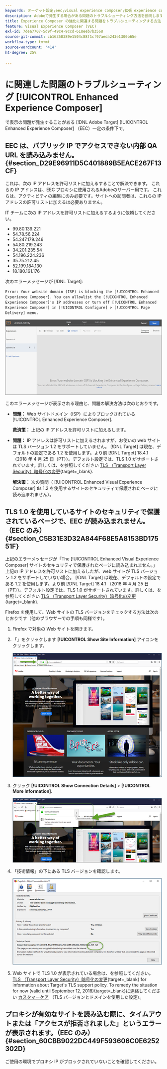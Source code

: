 ```yaml
---
keywords: ターゲット設定;eec;visual experience composer;拡張 experience composer のトラブルシューティング;トラブルシューティング
description: Adobeで発生する場合がある問題のトラブルシューティング方法を説明します [!DNL Target] 特定の条件下での Experience Composer （EEC）の強化。
title: Experience Composer の強化に関連する問題をトラブルシューティングする方法
feature: Visual Experience Composer (VEC)
exl-id: 7dea7707-5d9f-49c4-9ccd-618eeb7b3568
source-git-commit: cb16350389e1504c88f1cf97aeda243e1300b65e
workflow-type: tm+mt
source-wordcount: '414'
ht-degree: 25%

---
```


# に関連した問題のトラブルシューティング [!UICONTROL Enhanced Experience Composer]

で表示の問題が発生することがある [!DNL Adobe Target] [!UICONTROL Enhanced Experience Composer] （EEC）一定の条件下で。

## EEC は、パブリック IP でアクセスできない内部 QA URL を読み込みません。 {#section_D29E96911D5C401889B5EACE267F13CF}

これは、次の IP アドレスを許可リストに加えるすることで解決できます。 これらの IP アドレスは、EEC プロキシに使用されるAdobeのサーバー用です。 これらは、アクティビティの編集にのみ必要です。サイトへの訪問者は、これらの IP アドレスの許可リストに加えるは必要ありません。

IT チームに次の IP アドレスを許可リストに加えるするように依頼してください。

* 99.80.139.221
* 54.78.56.224
* 54.247.179.246
* 54.80.219.243
* 34.201.235.54
* 54.196.224.236
* 35.75.212.45
* 52.199.184.130
* 18.180.161.176

次のエラーメッセージが [!DNL Target]:

`Error: Your website domain (ISP) is blocking the [!UICONTROL Enhanced Experience Composer]. You can allowlist the [!UICONTROL Enhanced Experience Composer]'s IP addresses or turn off [!UICONTROL Enhanced Experience Composer] in [!UICONTROL Configure] > [!UICONTROL Page Delivery] menu.`

![EEC_error 画像](assets/EEC_error.png)

このエラーメッセージが表示される理由と、問題の解決方法は次のとおりです。

* **問題：** Web サイトドメイン（ISP）によりブロックされている [!UICONTROL Enhanced Experience Composer].

  **救済策：** 上記の IP アドレスを許可リストに加えるします。

* **問題：** IP アドレスは許可リストに加えるされますが、お使いの web サイトは TLS バージョン 1.2 をサポートしていません。 [!DNL Target] は現在、デフォルトの設定である 1.2 を使用します。より前 [!DNL Target] 18.4.1 （2018 年 4 月 25 日（PT））。デフォルト設定では、TLS 1.0 がサポートされています。詳しくは、を参照してください [TLS （Transport Layer Security）暗号化の変更](https://experienceleague.adobe.com/docs/target-dev/developer/implementation/tls-transport-layer-security-encryption.html){target=_blank}.

  **解決策：** 次の質問（ [!UICONTROL Enhanced Visual Experience Composer] tls 1.2 を使用するサイトのセキュリティで保護されたページに読み込まれません）。

## TLS 1.0 を使用しているサイトのセキュリティで保護されているページで、EEC が読み込まれません。（EEC のみ） {#section_C5B31E3D32A844F68E5A8153BD17551F}

上記のエラーメッセージが「The [!UICONTROL Enhanced Visual Experience Composer] サイトのセキュリティで保護されたページに読み込まれません。」 上記の IP アドレスを許可リストに加えるしたが、web サイトが TLS バージョン 1.2 をサポートしていない場合。 [!DNL Target] は現在、デフォルトの設定である 1.2 を使用します。より前 [!DNL Target] 18.4.1 （2018 年 4 月 25 日（PT））。デフォルト設定では、TLS 1.0 がサポートされています。詳しくは、を参照してください [TLS （Transport Layer Security）暗号化の変更](https://experienceleague.adobe.com/docs/target-dev/developer/implementation/tls-transport-layer-security-encryption.html){target=_blank}.

Firefox を使用して、Web サイトの TLS バージョンをチェックする方法は次のとおりです（他のブラウザーでの手順も同様です）。

1. Firefox で対象の Web サイトを開きます。
1. 「」をクリックします **[!UICONTROL Show Site Information]** アイコンをクリックします。

   ![firefox_more_info 画像](assets/firefox_more_info.png)

1. クリック **[!UICONTROL Show Connection Details]** > **[!UICONTROL More Information]**.

   ![firefox_more_info_2 画像](assets/firefox_more_info_2.png)

1. 「技術情報」の下にある TLS バージョンを確認します。

   ![firefox_more_info_3 画像](assets/firefox_more_info_3.png)

1. Web サイトで TLS 1.0 が表示されている場合は、を参照してください。 [TLS （Transport Layer Security）暗号化の変更](https://experienceleague.adobe.com/docs/target-dev/developer/implementation/tls-transport-layer-security-encryption.html){target=_blank} for information about Target's TLS support policy. To remedy the situation for now (valid until September 12, 2018){target=_blank}に連絡してください [カスタマーケア](/help/main/cmp-resources-and-contact-information.md#reference_ACA3391A00EF467B87930A450050077C) （TLS バージョンとドメインを使用した設定）。

## プロキシが有効なサイトを読み込む際に、タイムアウトまたは「アクセスが拒否されました」というエラーが表示されます。（EEC のみ） {#section_60CBB9022DC449F593606C0E6252302D}

ご使用の環境でプロキシ IP がブロックされていないことを確認してください。
